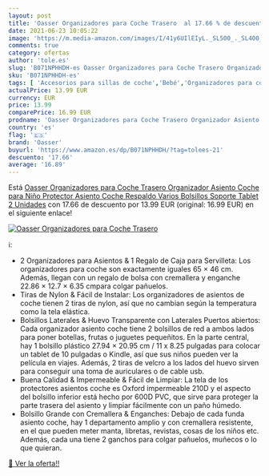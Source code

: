 ```yaml
---
layout: post
title: 'Oasser Organizadores para Coche Trasero  al 17.66 % de descuento'
date: 2021-06-23 10:05:22
image: 'https://m.media-amazon.com/images/I/41y6UIlEIyL._SL500_._SL400_.jpg'
comments: true
category: ofertas
author: 'tole.es'
slug: 'B071NPHHDH-es Oasser Organizadores para Coche Trasero Organizador...'
sku: 'B071NPHHDH-es'
tags: [ 'Accesorios para sillas de coche','Bebé','Organizadores para coche','Sillas de coche y accesorios','oasser','tablet', ]
actualPrice: 13.99 EUR
currency: EUR
price: 13.99
comparePrice: 16.99 EUR
prodname: 'Oasser Organizadores para Coche Trasero Organizador Asiento Coche para Niño Protector Asiento Coche Respaldo Varios Bolsillos Soporte Tablet 2 Unidades'
country: 'es'
flag: '🇪🇸'
brand: 'Oasser'
buyurl: 'https://www.amazon.es/dp/B071NPHHDH/?tag=tolees-21'
descuento: '17.66'
average: '16.89'
---
```


Está [Oasser Organizadores para Coche Trasero Organizador Asiento Coche para Niño Protector Asiento Coche Respaldo Varios Bolsillos Soporte Tablet 2 Unidades](https://www.amazon.es/dp/B071NPHHDH/?tag=tolees-21) con 17.66 de descuento por 13.99 EUR (original: 16.99 EUR) en el siguiente enlace!

[![Oasser Organizadores para Coche Trasero ](https://m.media-amazon.com/images/I/41y6UIlEIyL._SL500_._SL400_.jpg)](https://www.amazon.es/dp/B071NPHHDH/?tag=tolees-21)

ℹ️:

- 2 Organizadores para Asientos & 1 Regalo de Caja para Servilleta: Los organizadores para coche son exactamente iguales 65 × 46 cm. Además, llegan con un regalo de bolsa con cremallera y enganche 22.86 × 12.7 × 6.35 cmpara colgar pañuelos.
- Tiras de Nylon & Fácil de Instalar: Los organizadores de asientos de coche tienen 2 tiras de nylon, así que no cambian según la temperatura como la tela elástica.
- Bolsillos Laterales & Huevo Transparente con Laterales Puertos abiertos: Cada organizador asiento coche tiene 2 bolsillos de red a ambos lados para poner botellas, frutas o juguetes pequeñitos. En la parte central, hay 1 bolsillo plástico 27.94 × 20.95 cm / 11 x 8.25 pulgadas para colocar un tablet de 10 pulgadas o Kindle, así que sus niños pueden ver la película en viajes. Además, 2 tiras de velcro a los lados del huevo sirven para conseguir una toma de auriculares o de cable usb.
- Buena Calidad & Impermeable & Fácil de Limpiar: La tela de los protectores asientos coche es Oxford impermeable 210D y el aspecto del bolsillo inferior está hecho por 600D PVC, que sirve para proteger la parte trasera del asiento y limpiar fácilmente con un paño húmedo.
- Bolsillo Grande con Cremallera & Enganches: Debajo de cada funda asiento coche, hay 1 departamento amplio y con cremallera resistente, en el que pueden meter manta, libretas, revistas, cosas de los niños etc. Además, cada una tiene 2 ganchos para colgar pañuelos, muñecos o lo que quieran.

[🛒 Ver la oferta!!](https://www.amazon.es/dp/B071NPHHDH/?tag=tolees-21)
